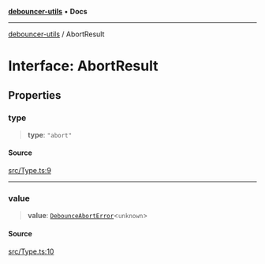 [**debouncer-utils**](../README.md) • **Docs**

***

[debouncer-utils](../README.md) / AbortResult

# Interface: AbortResult

## Properties

### type

> **type**: `"abort"`

#### Source

[src/Type.ts:9](https://github.com/CaioOliveira793/debouncer-utils/blob/v0.2.0/src/Type.ts#L9)

***

### value

> **value**: [`DebounceAbortError`](../classes/DebounceAbortError.md)\<`unknown`\>

#### Source

[src/Type.ts:10](https://github.com/CaioOliveira793/debouncer-utils/blob/v0.2.0/src/Type.ts#L10)
